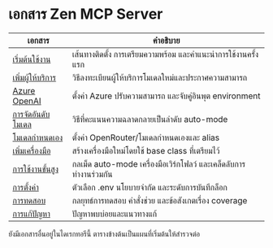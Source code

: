 # เอกสาร Zen MCP Server

| เอกสาร | คำอธิบาย |
|--------|-----------|
| [เริ่มต้นใช้งาน](getting-started.md) | เส้นทางติดตั้ง การเตรียมความพร้อม และคำแนะนำการใช้งานครั้งแรก |
| [เพิ่มผู้ให้บริการ](adding_providers.md) | วิธีลงทะเบียนผู้ให้บริการโมเดลใหม่และประกาศความสามารถ |
| [Azure OpenAI](azure_openai.md) | ตั้งค่า Azure ปรับความสามารถ และจับคู่อินพุต environment |
| [การจัดอันดับโมเดล](model_ranking.md) | วิธีที่คะแนนความฉลาดกลายเป็นลำดับ auto-mode |
| [โมเดลกำหนดเอง](custom_models.md) | ตั้งค่า OpenRouter/โมเดลกำหนดเองและ alias |
| [เพิ่มเครื่องมือ](adding_tools.md) | สร้างเครื่องมือใหม่โดยใช้ base class ที่เตรียมไว้ |
| [การใช้งานขั้นสูง](advanced-usage.md) | กลเม็ด auto-mode เครื่องมือเวิร์กโฟลว์ และเคล็ดลับการทำงานร่วมกัน |
| [การตั้งค่า](configuration.md) | ตัวเลือก .env นโยบายจำกัด และระดับการบันทึกล็อก |
| [การทดสอบ](testing.md) | กลยุทธ์การทดสอบ คำสั่งช่วย และข้อสังเกตเรื่อง coverage |
| [การแก้ปัญหา](troubleshooting.md) | ปัญหาพบบ่อยและแนวทางแก้ |

ยังมีเอกสารอื่นอยู่ในไดเรกทอรีนี้ ตารางข้างต้นเป็นแผนที่เริ่มต้นให้สำรวจต่อ
